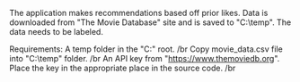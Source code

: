 The application makes recommendations based off prior likes. Data is downloaded from "The Movie Database" site and is saved to "C:\temp". The data needs to be labeled.

Requirements:
   A temp folder in the "C:" root. /br
   Copy movie_data.csv file into "C:\temp" folder. /br
   An API key from "https://www.themoviedb.org". Place the key in the appropriate place in the source code. /br

